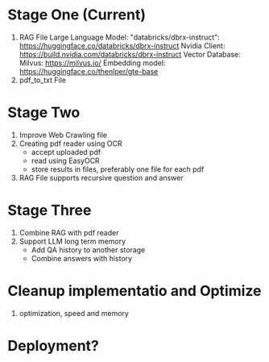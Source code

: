 # Stage One (Current)
1. RAG File
   Large Language Model: "databricks/dbrx-instruct": https://huggingface.co/databricks/dbrx-instruct
                        Nvidia Client: https://build.nvidia.com/databricks/dbrx-instruct
   Vector Database: Milvus: https://milvus.io/
                        Embedding model: https://huggingface.co/thenlper/gte-base
3. pdf_to_txt File
   
# Stage Two
1. Improve Web Crawling file
2. Creating pdf reader using OCR
   - accept uploaded pdf
   - read using EasyOCR
   - store results in files, preferably one file for each pdf
4. RAG File supports recursive question and answer

# Stage Three
1. Combine RAG with pdf reader
2. Support LLM long term memory
   - Add QA history to another storage
   - Combine answers with history
   
# Cleanup implementatio and Optimize
1. optimization, speed and memory

# Deployment?
   
